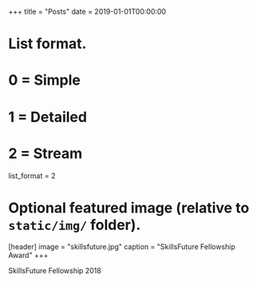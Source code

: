 +++
title = "Posts"
date = 2019-01-01T00:00:00

# List format.
#   0 = Simple
#   1 = Detailed
#   2 = Stream
list_format = 2

# Optional featured image (relative to `static/img/` folder).
[header]
image = "skillsfuture.jpg"
caption = "SkillsFuture Fellowship Award"
+++

SkillsFuture Fellowship 2018